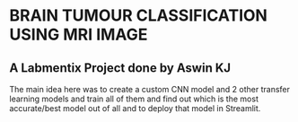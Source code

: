# BRAIN TUMOUR CLASSIFICATION USING MRI IMAGE

## A Labmentix Project done by Aswin KJ

The main idea here was to create a custom CNN model and 2 other transfer learning models and train all of them and find out which is the most accurate/best model
out of all and to deploy that model in Streamlit.
